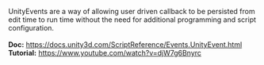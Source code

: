 UnityEvents are a way of allowing user driven callback to be persisted from edit time to run time without the need for additional programming and script configuration.
<br>
<br>
**Doc:** https://docs.unity3d.com/ScriptReference/Events.UnityEvent.html
<br>
**Tutorial:** https://www.youtube.com/watch?v=djW7g6Bnyrc
